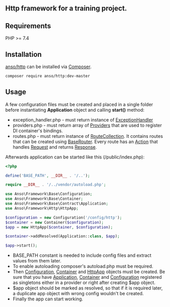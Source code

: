 ## Http framework for a training project.

## Requirements

PHP >= 7.4

## Installation

[anso/http](https://github.com/VioletTrain/http) can be installed via [Composer](https://getcomposer.org).

```bash
composer require anso/http:dev-master
```

## Usage

A few configuration files must be created and placed in a single folder before instantiating __Application__ object 
and calling __start()__ method:

- exception_handler.php - must return instance of
[ExceptionHandler](https://github.com/VioletTrain/contract/blob/master/src/ExceptionHandler.php)
- providers.php - must return array of
[Providers](https://github.com/VioletTrain/contract/blob/master/src/Provider.php) 
that are used to register DI container's bindings.
- routes.php - must return instance of 
[RouteCollection](https://github.com/VioletTrain/http/blob/master/src/Routing/RouteCollection.php). 
It contains routes that can be created using 
[BaseRouter](https://github.com/VioletTrain/http/blob/master/src/Routing/BaseRouter.php).
Every route has an 
[Action](https://github.com/VioletTrain/http/blob/master/src/Contract/Routing/Action.php) 
that handles 
[Request](https://github.com/VioletTrain/http/blob/master/src/Request.php)
and returns
[Response](https://github.com/VioletTrain/http/blob/master/src/Response.php).

Afterwards application can be started like this (/public/index.php):

```php
<?php

define('BASE_PATH', __DIR__ . '/..');

require __DIR__ . '/../vendor/autoload.php';

use Anso\Framework\Base\Configuration;
use Anso\Framework\Base\Container;
use Anso\Framework\Base\Contract\Application;
use Anso\Framework\Http\HttpApp;

$configuration = new Configuration('/config/http');
$container = new Container($configuration);
$app = new HttpApp($container, $configuration);

$container->addResolved(Application::class, $app);

$app->start();
```

- BASE_PATH constant is needed to include config files and extract values from them later.
- To enable autoloading composer's autoload.php must be required.
- Then 
[Configuration](https://github.com/VioletTrain/base/blob/master/src/Configuration.php), 
[Container](https://github.com/VioletTrain/base/blob/master/src/Container.php) 
and 
[HttpApp](https://github.com/VioletTrain/http/blob/master/src/HttpApp.php)
objects must be created. Be sure that you have 
[Application](https://github.com/VioletTrain/contract/blob/master/src/Application.php), 
[Container](https://github.com/VioletTrain/contract/blob/master/src/Container.php)
and 
[Configuration](https://github.com/VioletTrain/base/blob/master/src/Configuration.php)
registered as singletons either in a provider or right after creating $app object.
- $app object should be marked as resolved, so that if it is required later, a duplicate app object with wrong config wouldn't be created.
- Finally the app can start working.
